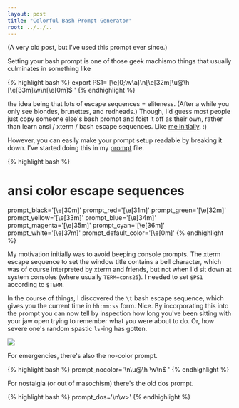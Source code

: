 ```yaml
---
layout: post
title: "Colorful Bash Prompt Generator"
root: ../../..
---
```


(A very old post, but I've used this prompt ever since.)

Setting your bash prompt is one of those geek machismo things that usually culminates in something like

{% highlight bash %}
export PS1='\[\e]0;\w\a\]\n\[\e[32m\]\u@\h \[\e[33m\]\w\n\[\e[0m\]$ '
{% endhighlight %}

the idea being that lots of escape sequences = eliteness. (After a while you only see blondes, brunettes, and redheads.) Though, I'd guess most people just copy someone else's bash prompt and foist it off as their own, rather than learn ansi / xterm / bash escape sequences. Like <a href="http://blogs.thegotonerd.com/maelstrom/archives/000453.html">me initially</a>. :)

However, you can easily make your prompt setup readable by breaking it down. I've started doing this in my <a href="http://thegotonerd.com/scripts/agrow/conf/prompt.html">prompt</a> file.

{% highlight bash %}
# ansi color escape sequences
prompt_black='\[\e[30m\]'
prompt_red='\[\e[31m\]'
prompt_green='\[\e[32m\]'
prompt_yellow='\[\e[33m\]'
prompt_blue='\[\e[34m\]'
prompt_magenta='\[\e[35m\]'
prompt_cyan='\[\e[36m\]'
prompt_white='\[\e[37m\]'
prompt_default_color='\[\e[0m\]'
{% endhighlight %}

My motivation initially was to avoid beeping console prompts. The xterm escape sequence to set the window title contains a bell character, which was of course interpreted by xterm and friends, but not when I'd sit down at system consoles (where usually `TERM=cons25`). I needed to set `$PS1` according to `$TERM`.

In the course of things, I discovered the `\t` bash escape sequence, which gives you the current time in `hh:mm:ss` form. Nice. By incorporating this into the prompt you can now tell by inspection how long you've been sitting with your jaw open trying to remember what you were about to do. Or, how severe one's random spastic `ls`-ing has gotten.

<div class="image">
<a href="http://blogs.thegotonerd.com/maelstrom/images/bash-prompt-with-time.png">
<img src="http://blogs.thegotonerd.com/maelstrom/images/bash-prompt-with-time-small.png" />
</a>
</div>

For emergencies, there's also the no-color prompt.

{% highlight bash %}
prompt_nocolor='\n\u@\h \w\n$ '
{% endhighlight %}

For nostalgia (or out of masochism) there's the old dos prompt.

{% highlight bash %}
prompt_dos='\n\w>'
{% endhighlight %}

